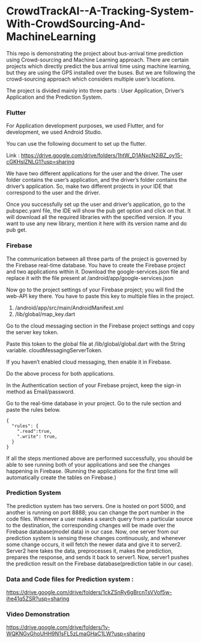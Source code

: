 # CrowdTrackAI--A-Tracking-System-With-CrowdSourcing-And-MachineLearning

This repo is demonstrating the project about bus-arrival time prediction using Crowd-sourcing and Machine Learning approach. There are certain projects which directly predict the bus arrival time using machine learning, but they are using the GPS installed over the buses. But we are following the crowd-sourcing approach which considers multiple user’s locations.

The project is divided mainly into three parts : User Application, Driver’s Application and the Prediction System. 

### Flutter

For Application development purposes, we used Flutter, and for development, we used Android Studio. 

You can use the following document to set up the flutter.

Link : https://drive.google.com/drive/folders/1htW_D1ANxcN2iBZ_oy15-cGKHslZNLG1?usp=sharing

We have two different applications for the user and the driver. The user folder contains the user’s application, and the driver’s folder contains the driver’s application. So, make two different projects in your IDE that correspond to the user and the driver.

Once you successfully set up the user and driver’s application, go to the pubspec.yaml file, the IDE will show the pub get option and click on that. It will download all the required libraries with the specified version. If you want to use any new library, mention it here with its version name and do pub get.

### Firebase

The communication between all three parts of the project is governed by the Firebase real-time database. You have to create the Firebase project and two applications within it. Download the google-services.json file and replace it with the file present at /android/app/google-services.json 

Now go to the project settings of your Firebase project; you will find the web-API key there. 
You have to paste this key to multiple files in the project.

1.	/android/app/src/main/AndroidManifest.xml
2.	/lib/global/map_key.dart

Go to the cloud messaging section in the Firebase project settings and copy the server key token.

Paste this token to the global file at /lib/global/global.dart with the String variable.
cloudMessagingServerToken.

If you haven’t enabled cloud messaging, then enable it in Firebase.

Do the above process for both applications.

In the Authentication section of your Firebase project, keep the sign-in method as Email/password.

Go to the real-time database in your project. Go to the rule section and paste the rules below. 

	{
      "rules": {
        ".read":true,
        ".write": true,
      }
    }   

If all the steps mentioned above are performed successfully, you should be able to see running both of your applications and see the changes happening in Firebase. (Running the applications for the first time will automatically create the tables on Firebase.)


### Prediction System

The prediction system has two servers. One is hosted on port 5000, and another is running on port 8888; you can change the port number in the code files. Whenever a user makes a search query from a particular source to the destination, the corresponding changes will be made over the Firebase database(model data) in our case. Now, one server from our prediction system is sensing these changes continuously, and whenever some change occurs, it will fetch the newer data and give it to server2. Server2 here takes the data, preprocesses it, makes the prediction, prepares the response, and sends it back to server1. Now, server1 pushes the prediction result on the Firebase database(prediction table in our case).

### Data and Code files for Prediction system : 

https://drive.google.com/drive/folders/1ckZSnRy6gBrcnTsVVof5w-ihe41q5ZSR?usp=sharing


### Video Demonstration

https://drive.google.com/drive/folders/1v-WQKNGvGhoUHH9N1sFL5zLmaGHaC1LW?usp=sharing






